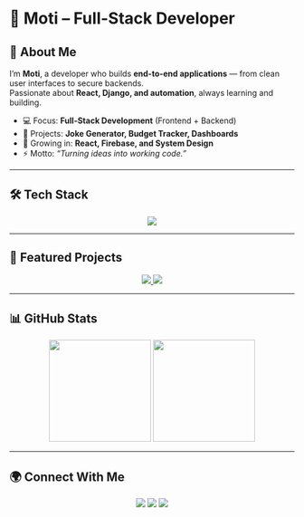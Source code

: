 # 🚀 Moti – Full-Stack Developer  

## 👋 About Me  

I’m **Moti**, a developer who builds **end-to-end applications** — from clean user interfaces to secure backends.  
Passionate about **React, Django, and automation**, always learning and building.  

- 💻 Focus: **Full-Stack Development** (Frontend + Backend)  
- 🔭 Projects: **Joke Generator, Budget Tracker, Dashboards**  
- 🌱 Growing in: **React, Firebase, and System Design**  
- ⚡ Motto: *“Turning ideas into working code.”*  

---

## 🛠 Tech Stack  

<p align="center">
  <img src="https://skillicons.dev/icons?i=js,react,html,css,tailwind,python,django,flask,nodejs,firebase,git,linux" />
</p>  

---

## 📂 Featured Projects  

<p align="center">
  <a href="https://github.com/tote10/joke-generator">
    <img src="https://github-readme-stats.vercel.app/api/pin/?username=tote10&repo=joke-generator&theme=tokyonight" />
  </a>
  <a href="https://github.com/tote10/budget-tracker">
    <img src="https://github-readme-stats.vercel.app/api/pin/?username=tote10&repo=budget-tracker&theme=tokyonight" />
  </a>
</p>  

---

## 📊 GitHub Stats  

<p align="center">
  <img src="https://github-readme-stats.vercel.app/api?username=tote10&show_icons=true&theme=tokyonight" height="180em"/>
  <img src="https://github-readme-stats.vercel.app/api/top-langs/?username=tote10&layout=compact&theme=tokyonight" height="180em"/>
</p>  

 

---

## 🌍 Connect With Me  

<p align="center">
  <a href="https://linkedin.com/in/moti-alemu-958699346"><img src="https://img.shields.io/badge/-LinkedIn-blue?logo=Linkedin&logoColor=white" /></a>
  <a href="mailto:motialemu9@gmail.com"><img src="https://img.shields.io/badge/-Email-red?logo=Gmail&logoColor=white" /></a>
  <a href="https://tote10.github.io/moti-portfolio/"><img src="https://img.shields.io/badge/-Portfolio-orange?logo=firefox&logoColor=white" /></a>
</p>  
